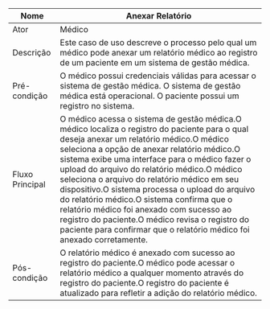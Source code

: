 |Nome|Anexar Relatório|
|---|---|
|Ator|Médico|
|Descrição| Este caso de uso descreve o processo pelo qual um médico pode anexar um relatório médico ao registro de um paciente em um sistema de gestão médica.|
|Pré-condição| O médico possui credenciais válidas para acessar o sistema de gestão médica. O sistema de gestão médica está operacional. O paciente possui um registro no sistema.|
|Fluxo Principal| O médico acessa o sistema de gestão médica.O médico localiza o registro do paciente para o qual deseja anexar um relatório médico.O médico seleciona a opção de anexar relatório médico.O sistema exibe uma interface para o médico fazer o upload do arquivo do relatório médico.O médico seleciona o arquivo do relatório médico em seu dispositivo.O sistema processa o upload do arquivo do relatório médico.O sistema confirma que o relatório médico foi anexado com sucesso ao registro do paciente.O médico revisa o registro do paciente para confirmar que o relatório médico foi anexado corretamente.|
|Pós-condição| O relatório médico é anexado com sucesso ao registro do paciente.O médico pode acessar o relatório médico a qualquer momento através do registro do paciente.O registro do paciente é atualizado para refletir a adição do relatório médico.|






